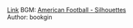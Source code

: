 <a href="http://silhouettes.balsnctf.com/">Link</a>
BGM: <a href="https://www.youtube.com/watch?v=-TcUvXzgwMY">American Football - Silhouettes</a><br>
Author: bookgin
